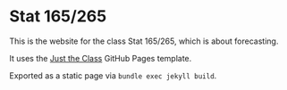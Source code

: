 # Stat 165/265

This is the website for the class Stat 165/265, which is about forecasting.

It uses the [Just the Class](https://kevinl.info/just-the-class/) GitHub Pages template.

Exported as a static page via `bundle exec jekyll build`.
